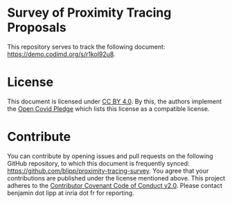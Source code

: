 # Survey of Proximity Tracing Proposals

This repository serves to track the following document:
https://demo.codimd.org/s/r1kol92u8.

# License

This document is licensed under [CC BY 4.0](https://creativecommons.org/licenses/by/4.0/). By this, the authors implement the [Open Covid Pledge](https://opencovidpledge.org/) which lists this license as a compatible license.

# Contribute

You can contribute by opening issues and pull requests on the following GitHub repository, to which this document is frequently synced: https://github.com/blipp/proximity-tracing-survey. You agree that your contributions are published under the license mentioned above. This project adheres to the [Contributor Covenant Code of Conduct v2.0](https://www.contributor-covenant.org/version/2/0/code_of_conduct/). Please contact benjamin dot lipp at inria dot fr for reporting.
